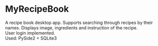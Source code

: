 # MyRecipeBook

A recipe book desktop app. Supports searching through recipes by their names. Displays image, ingredients and instruction of the recipe.</br>
User login implemented.</br>
Used: PySide2 + SQLite3


